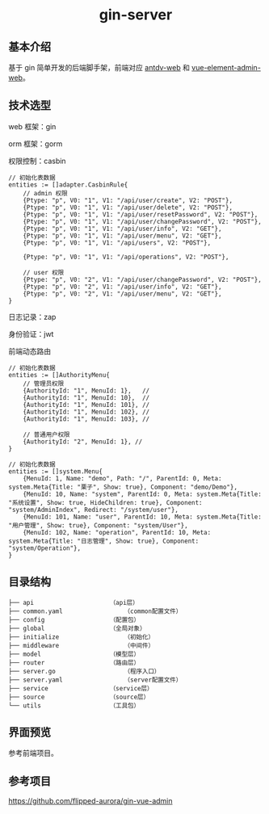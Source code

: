 <h1 align="center">
	gin-server
</h1>

## 基本介绍

基于 gin 简单开发的后端脚手架，前端对应 [antdv-web](https://github.com/niudaii/antdv-web) 和 [vue-element-admin-web](https://github.com/niudaii/vue-element-admin-web)。

## 技术选型

web 框架：gin

orm 框架：gorm

权限控制：casbin

```
// 初始化表数据
entities := []adapter.CasbinRule{
	// admin 权限
	{Ptype: "p", V0: "1", V1: "/api/user/create", V2: "POST"},
	{Ptype: "p", V0: "1", V1: "/api/user/delete", V2: "POST"},
	{Ptype: "p", V0: "1", V1: "/api/user/resetPassword", V2: "POST"},
	{Ptype: "p", V0: "1", V1: "/api/user/changePassword", V2: "POST"},
	{Ptype: "p", V0: "1", V1: "/api/user/info", V2: "GET"},
	{Ptype: "p", V0: "1", V1: "/api/user/menu", V2: "GET"},
	{Ptype: "p", V0: "1", V1: "/api/users", V2: "POST"},

	{Ptype: "p", V0: "1", V1: "/api/operations", V2: "POST"},
	
	// user 权限
	{Ptype: "p", V0: "2", V1: "/api/user/changePassword", V2: "POST"},
	{Ptype: "p", V0: "2", V1: "/api/user/info", V2: "GET"},
	{Ptype: "p", V0: "2", V1: "/api/user/menu", V2: "GET"},
}
```

日志记录：zap

身份验证：jwt

前端动态路由

```
// 初始化表数据
entities := []AuthorityMenu{
	// 管理员权限
	{AuthorityId: "1", MenuId: 1},   //
	{AuthorityId: "1", MenuId: 10},  //
	{AuthorityId: "1", MenuId: 101}, //
	{AuthorityId: "1", MenuId: 102}, //
	{AuthorityId: "1", MenuId: 103}, //

	// 普通用户权限
	{AuthorityId: "2", MenuId: 1}, //
}
```

```
// 初始化表数据
entities := []system.Menu{
	{MenuId: 1, Name: "demo", Path: "/", ParentId: 0, Meta: system.Meta{Title: "栗子", Show: true}, Component: "demo/Demo"},
	{MenuId: 10, Name: "system", ParentId: 0, Meta: system.Meta{Title: "系统设置", Show: true, HideChildren: true}, Component: "system/AdminIndex", Redirect: "/system/user"},
	{MenuId: 101, Name: "user", ParentId: 10, Meta: system.Meta{Title: "用户管理", Show: true}, Component: "system/User"},
	{MenuId: 102, Name: "operation", ParentId: 10, Meta: system.Meta{Title: "日志管理", Show: true}, Component: "system/Operation"},
}
```

## 目录结构

```
├── api						（api层）
├── common.yaml					（common配置文件）
├── config					（配置包）
├── global					（全局对象）
├── initialize					（初始化）
├── middleware					（中间件）
├── model					（模型层）
├── router					（路由层）
├── server.go					（程序入口）
├── server.yaml					（server配置文件）
├── service					（service层）
├── source					（source层）
└── utils					（工具包）
```

## 界面预览

参考前端项目。

## 参考项目

https://github.com/flipped-aurora/gin-vue-admin
